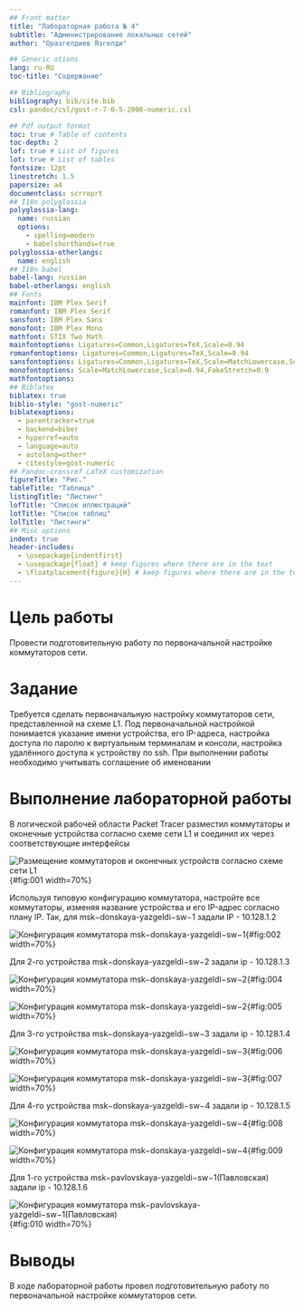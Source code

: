 ```yaml
---
## Front matter
title: "Лабораторная работа № 4"
subtitle: "Администрирование локальных сетей"
author: "Оразгелдиев Язгелди"

## Generic otions
lang: ru-RU
toc-title: "Содержание"

## Bibliography
bibliography: bib/cite.bib
csl: pandoc/csl/gost-r-7-0-5-2008-numeric.csl

## Pdf output format
toc: true # Table of contents
toc-depth: 2
lof: true # List of figures
lot: true # List of tables
fontsize: 12pt
linestretch: 1.5
papersize: a4
documentclass: scrreprt
## I18n polyglossia
polyglossia-lang:
  name: russian
  options:
	- spelling=modern
	- babelshorthands=true
polyglossia-otherlangs:
  name: english
## I18n babel
babel-lang: russian
babel-otherlangs: english
## Fonts
mainfont: IBM Plex Serif
romanfont: IBM Plex Serif
sansfont: IBM Plex Sans
monofont: IBM Plex Mono
mathfont: STIX Two Math
mainfontoptions: Ligatures=Common,Ligatures=TeX,Scale=0.94
romanfontoptions: Ligatures=Common,Ligatures=TeX,Scale=0.94
sansfontoptions: Ligatures=Common,Ligatures=TeX,Scale=MatchLowercase,Scale=0.94
monofontoptions: Scale=MatchLowercase,Scale=0.94,FakeStretch=0.9
mathfontoptions:
## Biblatex
biblatex: true
biblio-style: "gost-numeric"
biblatexoptions:
  - parentracker=true
  - backend=biber
  - hyperref=auto
  - language=auto
  - autolang=other*
  - citestyle=gost-numeric
## Pandoc-crossref LaTeX customization
figureTitle: "Рис."
tableTitle: "Таблица"
listingTitle: "Листинг"
lofTitle: "Список иллюстраций"
lotTitle: "Список таблиц"
lolTitle: "Листинги"
## Misc options
indent: true
header-includes:
  - \usepackage{indentfirst}
  - \usepackage{float} # keep figures where there are in the text
  - \floatplacement{figure}{H} # keep figures where there are in the text
---
```


# Цель работы

Провести подготовительную работу по первоначальной настройке коммутаторов сети.

# Задание

Требуется сделать первоначальную настройку коммутаторов сети, представленной на схеме L1. Под первоначальной настройкой понимается указание имени устройства, его IP-адреса, настройка доступа по паролю к виртуальным терминалам и консоли, настройка удалённого доступа к устройству по ssh.
При выполнении работы необходимо учитывать соглашение об именовании

# Выполнение лабораторной работы

В логической рабочей области Packet Tracer разместил коммутаторы и оконечные устройства согласно схеме сети L1 и соединил их через соответствующие интерфейсы

![Размещение коммутаторов и оконечных устройств согласно схеме сети L1](image/com.jpg){#fig:001 width=70%}

Используя типовую конфигурацию коммутатора, настройте все коммутаторы, изменяя название устройства и его IP-адрес согласно плану IP.
Так, для msk−donskaya-yazgeldi−sw−1 задали IP - 10.128.1.2 

![Конфигурация коммутатора msk−donskaya-yazgeldi−sw−1](image/don1.jpg){#fig:002 width=70%}

Для 2-го устройства msk−donskaya-yazgeldi−sw−2 задали ip - 10.128.1.3

![Конфигурация коммутатора msk−donskaya-yazgeldi−sw−2](image/sw2.jpg){#fig:004 width=70%}

![Конфигурация коммутатора msk−donskaya-yazgeldi−sw−2](image/sw22.jpg){#fig:005 width=70%}

Для 3-го устройства msk−donskaya-yazgeldi−sw−3 задали ip - 10.128.1.4

![Конфигурация коммутатора msk−donskaya-yazgeldi−sw−3](image/sw3.jpg){#fig:006 width=70%}

![Конфигурация коммутатора msk−donskaya-yazgeldi−sw−3](image/sw32.jpg){#fig:007 width=70%}

Для 4-го устройства msk−donskaya-yazgeldi−sw−4 задали ip - 10.128.1.5

![Конфигурация коммутатора msk−donskaya-yazgeldi−sw−4](image/sw4.jpg){#fig:008 width=70%}

![Конфигурация коммутатора msk−donskaya-yazgeldi−sw−4](image/sw42.jpg){#fig:009 width=70%}

Для 1-го устройства msk−pavlovskaya-yazgeldi−sw−1(Павловская) задали ip - 10.128.1.6

![Конфигурация коммутатора msk−pavlovskaya-yazgeldi−sw−1(Павловская)](image/sw5.jpg){#fig:010 width=70%}

# Выводы

В ходе лабораторной работы провел подготовительную работу по первоначальной настройке коммутаторов сети.
